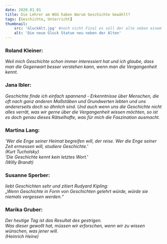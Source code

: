 ```yaml
---
date: 2020.01.01
title: Die Lehrer am WGG haben Warum Geschichte Gewählt?
tags: [Geschichte, Unterricht]
thumbnail: 
    src: 'GluckAlt.jpg' #noch nicht Final es soll der alte neben einem neuen editiert werden (siehe alt text)
    alt: 'Die neue Gluck Statue neu neben der Alten'
---
```


### Roland Kleiner:
*Weil mich Geschichte schon immer interessiert hat und ich glaube, dass man die Gegenwart besser verstehen kann, wenn man die Vergangenheit kennt.*

### Jana Ibler:
*Geschichte finde ich einfach spannend - Erkenntnisse über Menschen, die oft nach ganz anderen Maßstäben und Grundwerten lebten und uns andererseits doch so ähnlich sind. Und auch wenn uns die Geschichte nicht alles verrät, was wir gerne über die Vergangenheit wissen möchten, so ist es doch genau dieses Rätselhafte, was für mich die Faszination ausmacht.*

### Martina Lang:
*'Wer die Enge seiner Heimat begreifen will, der reise. Wer die Enge seiner Zeit ermessen will, studiere Geschichte.' <br>
(Kurt Tucholsky) <br>
'Die Geschichte kennt kein letztes Wort.'<br>
(Willy Brandt)*

### Susanne Sperber: 
*liebt Geschichten sehr und zitiert Rudyard Kipling: <br>
„Wenn Geschichte in Form von Geschichten gelehrt würde, würde sie niemals vergessen werden.“*

### Marika Gruber:
*Der heutige Tag ist das Resultat des gestrigen. <br>
Was dieser gewollt hat, müssen wir erforschen, wenn wir zu wissen wünschen, was jener will. <br>
(Heinrich Heine)*